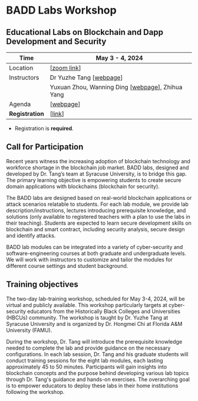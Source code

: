 BADD Labs Workshop
===

Educational Labs on Blockchain and Dapp Development and Security
---

| Time | May 3 - 4, 2024 |
| ---  | --- |
| Location | [[zoom link](https://syracuseuniversity.zoom.us/j/7254599273#success)]  |
| Instructors | Dr Yuzhe Tang [[webpage](tristartom.github.io)] |
| | Yuxuan Zhou, Wanning Ding [[webpage](dwn1998.github.io)], Zhihua Yang |
| Agenda | [[webpage](https://docs.google.com/document/d/1xls05FwT0dSAkcqPN0dLUl_ZedAVPMZzxci2Am8CBZE/edit?usp=sharing)] |
| **Registration** | [[link](https://forms.gle/GunqkzSyivXgVH4g9)] |

- Registration is **required**.

Call for Participation
---

Recent years witness the increasing adoption of blockchain technology and workforce shortage in the blockchain job market. BADD labs, designed and developed by Dr. Tang’s team at Syracuse University, is to bridge this gap. The primary learning objective is empowering students to create secure domain applications with blockchains (blockchain for security).

The BADD labs are designed based on real-world blockchain applications or attack scenarios relatable to students. For each lab module, we provide lab description/instructions, lectures introducing prerequisite knowledge, and solutions (only available to registered teachers with a plan to use the labs in their teaching). Students are expected to learn secure development skills on blockchain and smart contract, including security analysis, secure design and identify attacks.

BADD lab modules can be integrated into a variety of cyber-security and software-engineering courses at both graduate and undergraduate levels. We will work with instructors to customize and tailor the modules for different course settings and student background.

Training objectives
---

The two-day lab-training workshop, scheduled for May 3-4, 2024, will be virtual and publicly available. This workshop particularly targets at cyber-security educators from the Historically Black Colleges and Universities (HBCUs) community. The workshop is taught by Dr. Yuzhe Tang at Syracuse University and is organized by Dr. Hongmei Chi at Florida A&M University (FAMU).

During the workshop, Dr. Tang will introduce the prerequisite knowledge needed to complete the lab and provide guidance on the necessary configurations. In each lab session, Dr. Tang and his graduate students will conduct training sessions for the eight lab modules, each lasting approximately 45 to 50 minutes. Participants will gain insights into blockchain concepts and the purpose behind developing various lab topics through Dr. Tang's guidance and hands-on exercises. The overarching goal is to empower educators to deploy these labs in their home institutions following the workshop.


